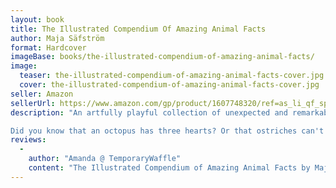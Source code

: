```yaml
---
layout: book
title: The Illustrated Compendium Of Amazing Animal Facts
author: Maja Säfström
format: Hardcover
imageBase: books/the-illustrated-compendium-of-amazing-animal-facts/
image:
  teaser: the-illustrated-compendium-of-amazing-animal-facts-cover.jpg
  cover: the-illustrated-compendium-of-amazing-animal-facts-cover.jpg
seller: Amazon
sellerUrl: https://www.amazon.com/gp/product/1607748320/ref=as_li_qf_sp_asin_il_tl?ie=UTF8&tag=whimsicalread-20&camp=1789&creative=9325&linkCode=as2&creativeASIN=1607748320&linkId=9f08db838f546c27ddba99037c4af2be
description: "An artfully playful collection of unexpected and remarkable facts about animals, illustrated by Swedish artist Maja Säfström.

Did you know that an octopus has three hearts? Or that ostriches can't walk backward? These and many more fascinating and surprising facts about the animal kingdom (Bees never sleep! Starfish don't have brains!) are illustrated with whimsical detail in this charming collection."
reviews:
  -
    author: "Amanda @ TemporaryWaffle"
    content: "The Illustrated Compendium of Amazing Animal Facts by Maja Safstrom, contains many interesting facts about animals, from reptiles to birds, amphibians to mammals, bugs and more! In the beginning of the book, you will find a list of page numbers with a different animal on each. Each animal has 2 pages dedicated to it with little unknown facts to read on. I will share with you a few of those interesting facts that I learned: Crocodiles actually cry tears when they eat, an octopus has more brain cells than a human, a frog has jumped more than 45 feet at in one jump, and even though a Panda's diet consists of 99% Bamboo, their stomachs were actually designed to eat meat! Those are just a few of the fun facts this book contains. The design of each animal is well drawn out looking adorable as ever. This is a great book for children and adults. You get to see the fun illustrations, and learn about facts you may have never known about before. My son loves this book and we find it very useful for research days in homeschooling."
---
```

